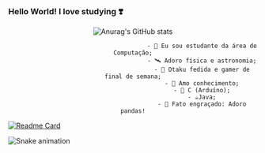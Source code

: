 ### Hello World! I love studying ❣️

<!--
**JuJubali/JuJubali** is a ✨ _special_ ✨ repository because its `README.md` (this file) appears on your GitHub profile.

Here are some ideas to get you started:

-->
<div align="center">

 ![Anurag's GitHub stats](https://github-readme-stats.vercel.app/api?username=Jujubali&theme=midnight-purple&show_icons=true)
 
   <div align="center"> 

                                           - 🔭 Eu sou estudante da área de Computação;
                                           - 🛰️ Adoro física e astronomia;
                                           - 🦴 Otaku fedida e gamer de final de semana;
                                           - 💓 Amo conhecimento;
                                           - 🐍 C (Arduíno);
                                           - ☕Java;
                                           - 🐼 Fato engraçado: Adoro pandas!
  </div>
 
</div>

 
 [![Readme Card](https://github-readme-stats.vercel.app/api/pin/?username=anuraghazra&repo=github-readme-stats)](https://github.com/Jujubali/github-readme-stats)

</div>
  
   <div> 

  ![Snake animation](https://github.com/RafaellaBallerini/RafaellaBallerini/blob/output/github-contribution-grid-snake.svg)
 
  </div>
